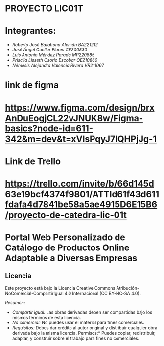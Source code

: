 # PROYECTO LIC01T
# Integrantes:
- *Roberto José Barahona Alemán BA221212*
- *José Ángel Cuellar Flores CF200830*
- *Luis Antonio Méndez Parada MP220885*
- *Priscila Lisseth Osorio Escobar OE210860*
- *Némesis Alejandra Valencia Rivera VR211067*

# link de figma 
# https://www.figma.com/design/brxAnDuEogjCL22vJNUK8w/Figma-basics?node-id=611-342&m=dev&t=xVlsPqyJ7IQHPjJg-1
# Link de Trello
# https://trello.com/invite/b/66d145d63e19bcf4374f9801/ATTId61f43d611fdafa4d7841be58a5ae4915D6E15B6/proyecto-de-catedra-lic-01t


# Portal Web Personalizado de Catálogo de Productos Online Adaptable a Diversas Empresas

## Licencia

Este proyecto está bajo la Licencia Creative Commons Atribución-NoComercial-CompartirIgual 4.0 Internacional (CC BY-NC-SA 4.0).

*Resumen:*
- *Compartir igual:* Las obras derivadas deben ser compartidas bajo los mismos términos de esta licencia.
- *No comercial:* No puedes usar el material para fines comerciales.
- *Requisitos:* Debes dar crédito al autor original y distribuir cualquier obra derivada bajo la misma licencia.
      Permisos:* Puedes copiar, redistribuir, adaptar, y construir sobre el trabajo para fines no comerciales.
